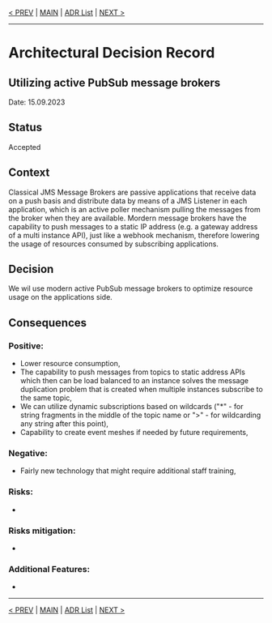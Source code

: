   [< PREV](ADR006.md) | [MAIN](../README.md) | [ADR List](README.md) | [NEXT >](ADR008.md)

---

# Architectural Decision Record
## Utilizing active PubSub message brokers
Date: 15.09.2023

## Status
Accepted

## Context
Classical JMS Message Brokers are passive applications that receive data on a push basis and distribute data by means of a JMS Listener in each application, which is an active poller mechanism pulling the messages from the broker when they are available. Mordern message brokers have the capability to push messages to a static IP address (e.g. a gateway address of a multi instance API), just like a webhook mechanism, therefore lowering the usage of resources consumed by subscribing applications.

## Decision
We wil use modern active PubSub message brokers to optimize resource usage on the applications side.

## Consequences
### Positive:
- Lower resource consumption,
- The capability to push messages from topics to static address APIs which then can be load balanced to an instance solves the message duplication problem that is created when multiple instances subscribe to the same topic,
- We can utilize dynamic subscriptions based on wildcards ("*" - for string fragments in the middle of the topic name or ">" - for wildcarding any string after this point),
- Capability to create event meshes if needed by future requirements,

### Negative:
- Fairly new technology that might require additional staff training,

### Risks:
- 

### Risks mitigation:
- 

### Additional Features:
- 

------

[< PREV](ADR006.md) | [MAIN](../README.md) | [ADR List](README.md) | [NEXT >](ADR008.md)
